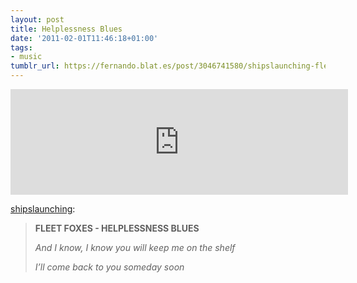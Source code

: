 ```yaml
---
layout: post
title: Helplessness Blues
date: '2011-02-01T11:46:18+01:00'
tags:
- music
tumblr_url: https://fernando.blat.es/post/3046741580/shipslaunching-fleet-foxes-helplessness
---
```

<iframe class="tumblr_audio_player tumblr_audio_player_3046741580" src="https://fernando.blat.es/post/3046741580/audio_player_iframe/blat/tumblr_lfxcs1xlQy1qzytss?audio_file=https%3A%2F%2Fa.tumblr.com%2Ftumblr_lfxcs1xlQy1qzytsso1.mp3" frameborder="0" allowtransparency="true" scrolling="no" width="540" height="169"></iframe>  

[shipslaunching](http://shipslaunching.tumblr.com/post/3044605605):

> **FLEET FOXES - HELPLESSNESS BLUES**
> 
> _And I know, I know you will keep me on the shelf_
> 
> _I’ll come back to you someday soon_
